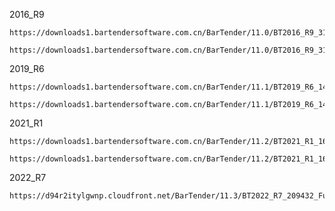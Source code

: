 2016_R9
```SH
https://downloads1.bartendersoftware.com.cn/BarTender/11.0/BT2016_R9_3160_Full.exe
```
```SH
https://downloads1.bartendersoftware.com.cn/BarTender/11.0/BT2016_R9_3160_Full_x64.exe
```


2019_R6
```SH
https://downloads1.bartendersoftware.com.cn/BarTender/11.1/BT2019_R6_147532_Full.exe
```
```SH
https://downloads1.bartendersoftware.com.cn/BarTender/11.1/BT2019_R6_147532_Full_x64.exe
```


2021_R1
```SH
https://downloads1.bartendersoftware.com.cn/BarTender/11.2/BT2021_R1_160168_Full.exe
```
```SH
https://downloads1.bartendersoftware.com.cn/BarTender/11.2/BT2021_R1_160168_Full_x64.exe
```


2022_R7
```SH
https://d94r2itylgwnp.cloudfront.net/BarTender/11.3/BT2022_R7_209432_Full_x64.exe
```
